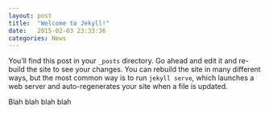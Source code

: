 ```yaml
---
layout: post
title:  "Welcome to Jekyll!"
date:   2015-02-03 23:33:36
categories: News
---
```

You’ll find this post in your `_posts` directory. Go ahead and edit it and re-build the site to see your changes. You can rebuild the site in many different ways, but the most common way is to run `jekyll serve`, which launches a web server and auto-regenerates your site when a file is updated.

<!--more-->

Blah blah blah blah